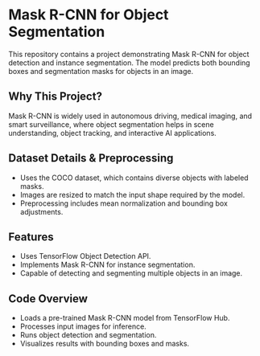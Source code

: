 # Mask R-CNN for Object Segmentation

This repository contains a project demonstrating Mask R-CNN for object detection and instance segmentation. The model predicts both bounding boxes and segmentation masks for objects in an image.

## Why This Project?
Mask R-CNN is widely used in autonomous driving, medical imaging, and smart surveillance, where object segmentation helps in scene understanding, object tracking, and interactive AI applications.

## Dataset Details & Preprocessing
- Uses the COCO dataset, which contains diverse objects with labeled masks.
- Images are resized to match the input shape required by the model.
- Preprocessing includes mean normalization and bounding box adjustments.

## Features
- Uses TensorFlow Object Detection API.
- Implements Mask R-CNN for instance segmentation.
- Capable of detecting and segmenting multiple objects in an image.

## Code Overview
- Loads a pre-trained Mask R-CNN model from TensorFlow Hub.
- Processes input images for inference.
- Runs object detection and segmentation.
- Visualizes results with bounding boxes and masks.
